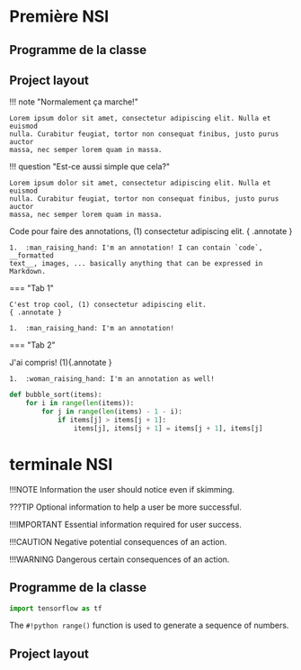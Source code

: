 # Première NSI

## Programme de la classe



## Project layout
!!! note "Normalement ça marche!"

    Lorem ipsum dolor sit amet, consectetur adipiscing elit. Nulla et euismod
    nulla. Curabitur feugiat, tortor non consequat finibus, justo purus auctor
    massa, nec semper lorem quam in massa.

!!! question "Est-ce aussi simple que cela?"

    Lorem ipsum dolor sit amet, consectetur adipiscing elit. Nulla et euismod
    nulla. Curabitur feugiat, tortor non consequat finibus, justo purus auctor
    massa, nec semper lorem quam in massa.
    
    
Code pour faire des annotations, (1) consectetur adipiscing elit.
    { .annotate }

    1.  :man_raising_hand: I'm an annotation! I can contain `code`, __formatted
    text__, images, ... basically anything that can be expressed in Markdown.
	
	
=== "Tab 1"

    C'est trop cool, (1) consectetur adipiscing elit.
    { .annotate }

    1.  :man_raising_hand: I'm an annotation!

=== "Tab 2"

   J'ai compris! (1){.annotate }

    1.  :woman_raising_hand: I'm an annotation as well!

``` py title="bubble_sort.py"
def bubble_sort(items):
    for i in range(len(items)):
        for j in range(len(items) - 1 - i):
            if items[j] > items[j + 1]:
                items[j], items[j + 1] = items[j + 1], items[j]
```
# terminale NSI
!!!NOTE 
	Information the user should notice even if skimming.

???TIP
	Optional information to help a user be more successful.

!!!IMPORTANT
	Essential information required for user success.

!!!CAUTION
	Negative potential consequences of an action.

!!!WARNING
	Dangerous certain consequences of an action.
## Programme de la classe
``` py
import tensorflow as tf
```
The `#!python range()` function is used to generate a sequence of numbers.


## Project layout

    
